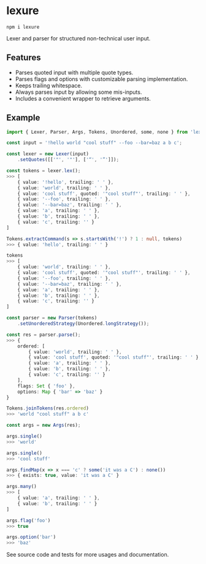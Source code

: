 # lexure

`npm i lexure`  

Lexer and parser for structured non-technical user input.  

## Features

- Parses quoted input with multiple quote types.
- Parses flags and options with customizable parsing implementation.
- Keeps trailing whitespace.
- Always parses input by allowing some mis-inputs.
- Includes a convenient wrapper to retrieve arguments.

## Example

```ts
import { Lexer, Parser, Args, Tokens, Unordered, some, none } from 'lexure';

const input = '!hello world "cool stuff" --foo --bar=baz a b c';

const lexer = new Lexer(input)
    .setQuotes([['"', '"'], ['“', '”']]);

const tokens = lexer.lex();
>>> [
    { value: '!hello', trailing: ' ' },
    { value: 'world', trailing: ' ' },
    { value: 'cool stuff', quoted: '"cool stuff"', trailing: ' ' },
    { value: '--foo', trailing: ' ' },
    { value: '--bar=baz', trailing: ' ' },
    { value: 'a', trailing: ' ' },
    { value: 'b', trailing: ' ' },
    { value: 'c', trailing: '' }
]

Tokens.extractCommand(s => s.startsWith('!') ? 1 : null, tokens)
>>> { value: 'hello', trailing: ' ' }

tokens
>>> [
    { value: 'world', trailing: ' ' },
    { value: 'cool stuff', quoted: '"cool stuff"', trailing: ' ' },
    { value: '--foo', trailing: ' ' },
    { value: '--bar=baz', trailing: ' ' },
    { value: 'a', trailing: ' ' },
    { value: 'b', trailing: ' ' },
    { value: 'c', trailing: '' }
]

const parser = new Parser(tokens)
    .setUnorderedStrategy(Unordered.longStrategy());

const res = parser.parse();
>>> {
    ordered: [
        { value: 'world', trailing: ' ' },
        { value: 'cool stuff', quoted: '"cool stuff"', trailing: ' ' },
        { value: 'a', trailing: ' ' },
        { value: 'b', trailing: ' ' },
        { value: 'c', trailing: '' }
    ],
    flags: Set { 'foo' },
    options: Map { 'bar' => 'baz' }
}

Tokens.joinTokens(res.ordered)
>>> 'world "cool stuff" a b c'

const args = new Args(res);

args.single()
>>> 'world'

args.single()
>>> 'cool stuff'

args.findMap(x => x === 'c' ? some('it was a C') : none())
>>> { exists: true, value: 'it was a C' }

args.many()
>>> [
    { value: 'a', trailing: ' ' },
    { value: 'b', trailing: ' ' }
]

args.flag('foo')
>>> true

args.option('bar')
>>> 'baz'
```

See source code and tests for more usages and documentation.
